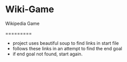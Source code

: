 Wiki-Game
=========

Wikipedia Game

=========

- project uses beautiful soup to find links in start file
- follows these links in an attempt to find the end goal
- if end goal not found, start again. 
